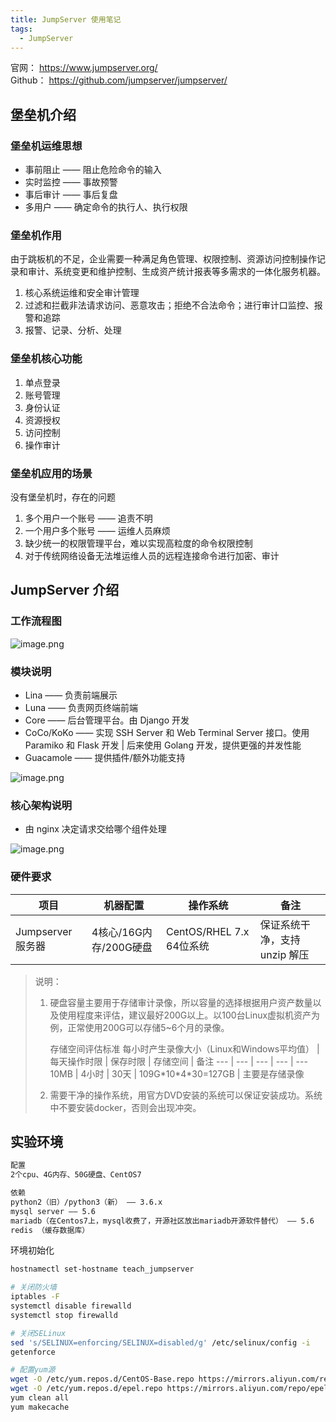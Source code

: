 ```yaml
---
title: JumpServer 使用笔记
tags:
  - JumpServer
---
```


官网： <https://www.jumpserver.org/> \
Github： <https://github.com/jumpserver/jumpserver/>

## 堡垒机介绍

### 堡垒机运维思想

+ 事前阻止 —— 阻止危险命令的输入
+ 实时监控 —— 事故预警
+ 事后审计 —— 事后复盘
+ 多用户 —— 确定命令的执行人、执行权限

### 堡垒机作用

由于跳板机的不足，企业需要一种满足角色管理、权限控制、资源访问控制操作记录和审计、系统变更和维护控制、生成资产统计报表等多需求的一体化服务机器。

1. 核心系统运维和安全审计管理
1. 过滤和拦截非法请求访问、恶意攻击；拒绝不合法命令；进行审计口监控、报警和追踪
1. 报警、记录、分析、处理

### 堡垒机核心功能

1. 单点登录
1. 账号管理
1. 身份认证
1. 资源授权
1. 访问控制
1. 操作审计

### 堡垒机应用的场景

没有堡垒机时，存在的问题

1. 多个用户一个账号 —— 追责不明
1. 一个用户多个账号 —— 运维人员麻烦
1. 缺少统一的权限管理平台，难以实现高粒度的命令权限控制
1. 对于传统网络设备无法堆运维人员的远程连接命令进行加密、审计

## JumpServer 介绍

### 工作流程图

![image.png](https://s2.loli.net/2023/11/20/TfQBqAYbi7N9Ep5.png)

### 模块说明

+ Lina —— 负责前端展示
+ Luna —— 负责网页终端前端
+ Core —— 后台管理平台。由 Django 开发
+ CoCo/KoKo —— 实现 SSH Server 和 Web Terminal Server 接口。使用 Paramiko 和 Flask 开发 | 后来使用 Golang 开发，提供更强的并发性能
+ Guacamole —— 提供插件/额外功能支持

![image.png](https://s2.loli.net/2023/11/20/RcXDh21eHCyOqpa.png)

### 核心架构说明

+ 由 nginx 决定请求交给哪个组件处理

![image.png](https://s2.loli.net/2023/11/20/vDFH28AZC4BJGQw.png)

### 硬件要求

项目 | 机器配置 | 操作系统 | 备注
--- | --- | --- | ---
Jumpserver 服务器 | 4核心/16G内存/200G硬盘 | CentOS/RHEL 7.x 64位系统 | 保证系统干净，支持 unzip 解压

>
> 说明：
>
> 1. 硬盘容量主要用于存储审计录像，所以容量的选择根据用户资产数量以及使用程度来评估，建议最好200G以上。以100台Linux虚拟机资产为例，正常使用200G可以存储5\~6个月的录像。
>
>     存储空间评估标准
>     每小时产生录像大小（Linux和Windows平均值） | 每天操作时限 | 保存时限 | 存储空间 | 备注
>     --- | --- | --- | --- | ---
>     10MB | 4小时 | 30天 | 109G\*10\*4\*30\=127GB | 主要是存储录像
>
> 1. 需要干净的操作系统，用官方DVD安装的系统可以保证安装成功。系统中不要安装docker，否则会出现冲突。
>

## 实验环境

```txt
配置
2个cpu、4G内存、50G硬盘、CentOS7

依赖
python2（旧）/python3（新） —— 3.6.x
mysql server —— 5.6
mariadb（在Centos7上，mysql收费了，开源社区放出mariadb开源软件替代） —— 5.6 
redis （缓存数据库）
```

环境初始化

```bash
hostnamectl set-hostname teach_jumpserver

# 关闭防火墙
iptables -F
systemctl disable firewalld 
systemctl stop firewalld

# 关闭SELinux
sed 's/SELINUX=enforcing/SELINUX=disabled/g' /etc/selinux/config -i
getenforce
```

```bash
# 配置yum源
wget -O /etc/yum.repos.d/CentOS-Base.repo https://mirrors.aliyun.com/repo/Centos-7.repo
wget -O /etc/yum.repos.d/epel.repo https://mirrors.aliyun.com/repo/epel-7.repo
yum clean all
yum makecache
```
